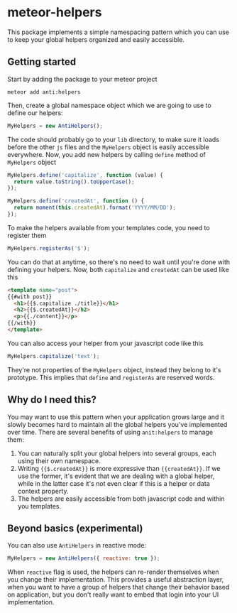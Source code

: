 # meteor-helpers

This package implements a simple namespacing pattern which you can use
to keep your global helpers organized and easily accessible.

## Getting started

Start by adding the package to your meteor project
```
meteor add anti:helpers
```
Then, create a global namespace object which we are going to use to define our helpers:
```javascript
MyHelpers = new AntiHelpers();
```
The code should probably go to your `lib` directory, to make sure it loads before
the other `js` files and the `MyHelpers` object is easily accessible everywhere.
Now, you add new helpers by calling `define` method of `MyHelpers` object
```javascript
MyHelpers.define('capitalize', function (value) {
  return value.toString().toUpperCase();
});

MyHelpers.define('createdAt', function () {
  return moment(this.createdAt).format('YYYY/MM/DD');
});
```
To make the helpers available from your templates code, you need to register them
```javascript
MyHelpers.registerAs('$');
```
You can do that at anytime, so there's no need to wait until you're done with defining your helpers.
Now, both `capitalize` and `createdAt` can be used like this
```html
<template name="post">
{{#with post}}
  <h1>{{$.capitalize ./title}}</h1>
  <h2>{{$.createdAt}}</h2>
  <p>{{./content}}</p>
{{/with}}
</template>
```
You can also access your helper from your javascript code like this
```javascript
MyHelpers.capitalize('text');
```
They're not properties of the `MyHelpers` object, instead they belong
to it's prototype. This implies that `define` and `registerAs` are reserved
words.

## Why do I need this?

You may want to use this pattern when your application grows large and it slowly
becomes hard to maintain all the global helpers you've implemented over time.
There are several benefits of using `anit:helpers` to manage them:

1. You can naturally split your global helpers into several groups, each using their own namespace.
2. Writing `{{$.createdAt}}` is more expressive than `{{createdAt}}`. If we use the former, it's evident
   that we are dealing with a global helper, while in the latter case it's not even clear if this is a helper or
   data context property.
3. The helpers are easily accessible from both javascript code and within you templates.

## Beyond basics (experimental)

You can also use `AntiHelpers` in reactive mode:
```javascript
MyHelpers = new AntiHelpers({ reactive: true });
```
When `reactive` flag is used, the helpers can re-render themselves when you
change their implementation. This provides a useful abstraction layer, when
you want to have a group of helpers that change their behavior based on application,
but you don't really want to embed that login into your UI implementation.





